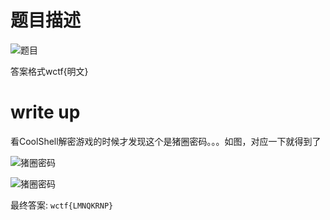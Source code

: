 # 题目描述
![题目](http://ctf.idf.cn/data/upload/ueditor/idf_game_cypto_055.jpg)

答案格式wctf{明文}

# write up
看CoolShell解密游戏的时候才发现这个是猪圈密码。。。如图，对应一下就得到了

![猪圈密码](https://zh.wikipedia.org/wiki/File:Pigpen_cipher_key.svg)

![猪圈密码](http://d.hiphotos.baidu.com/baike/c0%3Dbaike80%2C5%2C5%2C80%2C26/sign=c4f84348bb99a9012f3853647cfc611e/4ec2d5628535e5dd3cd93a8375c6a7efcf1b62f1.jpg)

最终答案: `wctf{LMNQKRNP}`

